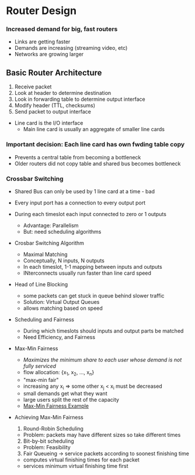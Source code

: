 # Router Design

### Increased demand for big, fast routers
* Links are getting faster
* Demands are increasing (streaming video, etc)
* Networks are growing larger

## Basic Router Architecture
1.  Receive packet
2.  Look at header to determine destination
3.  Look in forwarding table to determine output interface
4.  Modify header (TTL, checksums)
5.  Send packet to output interface

* Line card is the I/O interface
  * Main line card is usually an aggregate of smaller line cards

### Important decision: Each line card has own fwding table copy
* Prevents a central table from becoming a bottleneck
* Older routers did not copy table and shared bus becomes bottleneck

### Crossbar Switching
* Shared Bus can only be used by 1 line card at a time - bad
* Every input port has a connection to every output port
* During each timeslot each input connected to zero or 1 outputs
  * Advantage: Parallelism
  * But: need scheduling algorithms
* Crosbar Switching Algorithm
  * Maximal Matching
  * Conceptually, N inputs, N outputs
  * In each timeslot, 1-1 mapping between inputs and outputs
  * INterconnects usually run faster than line card speed

* Head of Line Blocking
  * some packets can get stuck in queue behind slower traffic
  * Solution: Virtual Output Queues
  * allows matching based on speed

* Scheduling and Fairness
  * During which timeslots should inputs and output parts be matched
  * Need Efficiency, and Fairness

* Max-Min Fairness
  * *Maximizes the minimum share to each user whose demand is not fully serviced*
  * flow allocation: {x<sub>1</sub>, x<sub>2</sub>, ..., x<sub>n</sub>}
  * "max-min fair"
  * increasing any x<sub>i</sub> => some other x<sub>j</sub> < x<sub>i</sub> must be decreased
  * small demands get what they want
  * large users split the rest of the capacity
  * [Max-Min Fairness Example](https://www.youtube.com/watch?v=z5uHTkM17P8)
* Achieving Max-Min Fairness
  1. Round-Robin Scheduling
    * Problem: packets may have different sizes so take different times
  2. Bit-by-bit scheduling
    * Problem: Feasibility
  3. Fair Queueing -> service packets according to soonest finishing time
    * computes virtual finishing times for each packet
    * services minimum virtual finishing time first
